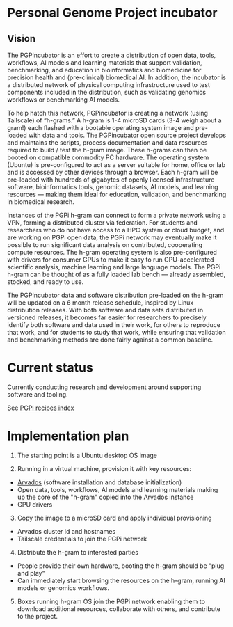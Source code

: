 # Personal Genome Project incubator

## Vision

The PGPincubator is an effort to create a distribution of open data,
tools, workflows, AI models and learning materials that support
validation, benchmarking, and education in bioinformatics and
biomedicine for precision health and (pre-clinical) biomedical AI.  In
addition, the incubator is a distributed network of physical computing
infrastructure used to test components included in the distribution,
such as validating genomics workflows or benchmarking AI models.

To help hatch this network, PGPincubator is creating a network (using
Tailscale) of “h-grams.”  A h-gram is 1-4 microSD cards (3-4 weigh
about a gram!) each flashed with a bootable operating system image and
pre-loaded with data and tools.  The PGPincubator open source project
develops and maintains the scripts, process documentation and data
resources required to build / test the h-gram image.  These h-grams
can then be booted on compatible commodity PC hardware.  The operating
system (Ubuntu) is pre-configured to act as a server suitable for
home, office or lab and is accessed by other devices through a
browser.  Each h-gram will be pre-loaded with hundreds of gigabytes of
openly licensed infrastructure software, bioinformatics tools, genomic
datasets, AI models, and learning resources — making them ideal for
education, validation, and benchmarking in biomedical research.

Instances of the PGPi h-gram can connect to form a private network
using a VPN, forming a distributed cluster via federation.  For
students and researchers who do not have access to a HPC system or
cloud budget, and are working on PGPi open data, the PGPi network may
eventually make it possible to run significant data analysis on
contributed, cooperating compute resources.  The h-gram operating
system is also pre-configured with drivers for consumer GPUs to make
it easy to run GPU-accelerated scientific analysis, machine learning
and large language models.  The PGPi h-gram can be thought of as a
fully loaded lab bench — already assembled, stocked, and ready to use.

The PGPincubator data and software distribution pre-loaded on the
h-gram will be updated on a 6 month release schedule, inspired by
Linux distribution releases.  With both software and data sets
distributed in versioned releases, it becomes far easier for
researchers to precisely identify both software and data used in their
work, for others to reproduce that work, and for students to study
that work, while ensuring that validation and benchmarking methods are
done fairly against a common baseline.

# Current status

Currently conducting research and development around supporting software and tooling.

See [PGPi recipes index](recipes/Arvados-recipes-index.md)

# Implementation plan

1. The starting point is a Ubuntu desktop OS image

2. Running in a virtual machine, provision it with key resources:
* [Arvados](https://arvados.org) (software installation and database initialization)
* Open data, tools, workflows, AI models and learning materials making
  up the core of the "h-gram" copied into the Arvados instance
* GPU drivers

3. Copy the image to a microSD card and apply individual provisioning
* Arvados cluster id and hostnames
* Tailscale credentials to join the PGPi network

4. Distribute the h-gram to interested parties
* People provide their own hardware, booting the h-gram should be "plug and play"
* Can immediately start browsing the resources on the h-gram, running
  AI models or genomics workflows.

5. Boxes running h-gram OS join the PGPi network enabling them to
   download additional resources, collaborate with others, and
   contribute to the project.
